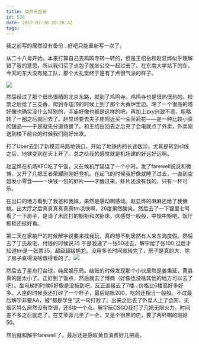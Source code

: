 ```yaml
---
title: 柒月三拾日
id: 526
date: 2017-07-30 20:28:42
tags:
---
```


我之前写的居然没有备份...好吧只能重新写一次了。

从二十八号开始。本来打算自己去鸡鸣寺转一转的，但是王绍岳和赵显烨似乎理解错了我的意思，所以我们买了点包子就坐公交一起过去了。在东南大学站下的车，今天的东大没有施工队，那个大礼堂终于是有了点很气派的样子。

![](https://eremite-1252628011.cossh.myqcloud.com/wp-content/uploads/2017/08/20170728_090031.jpg)

然后经过了那个很热很晒的北京东路，就到了鸡鸣寺。鸡鸣寺也是很热很热的。检票之后给了三支香，爬到寺庙顶的时候上到了那个大香炉里边。除了一个很高的塔好像也确实没什么特别的，寺庙好像也都是这样的吧，再加上zxy兴致不高，粗略转了一圈之后就回去了。赵显烨要去夫子庙附近买一朵茉莉花——是一种比较小资的甜品——于是就先分道扬镳了。和王绍岳回去之后充了会电就点了外卖，外卖刚送到楼下前台的时候我们刚好出发。

打了Uber去到了新模范马路地铁口，开始了地铁内的长途跋涉。尤其是转到s1线之后，地铁变到在天上开了。总之给我的感觉就是机场建的好远好远啊。

赵显烨在机场KFC吃了午饭，又在候机厅延误了一个小时。发了farewell说说和微博，又开了几把王者荣耀刚刚好登机。在起飞的时候我好像就睡了过去，一直到空姐发小零食——一块钱一包的虾片——才醒过来。虾片还没有我的，只有一杯可乐。

在出口的地方看到了我爸和我妹，果然是感动啊感动。赵显烨的麻麻还给了我俩桃。出大厅之后真真真真真真tm凉快啊，26度果然酸爽。然后去了一下锦里七号看了一下房子，是请了木匠打的橱柜和次卧床，床感觉一般般，中规中矩吧，饭厅橱柜还挺好看。

第二天在家躺尸的时候解宇说要来找我玩，真的想不到居然有人来东海度假。然后去了丁氏故宅，付钱的时候说35 于是我递了一张50过去，解宇给了张100 过后才知道tm是一张票35，超级超级尴尬。没用多长时间就转完了，房子是真的大，除了房子真得没啥值得看的了。![](https://eremite-1252628011.cossh.myqcloud.com/wp-content/uploads/2017/08/2017-07-30-12.57.29-1-01.jpeg)

然后去了星舟打台球，纯属娱乐局。结账的时候发现那个小伙居然是姜秉延，黄县真的是太小了。正好到了饭点，然后就去了博商（好像也没啥其他的地方可以去了吧）。坐电梯的时候6好像是没按到吧，反正直接去了7楼...价格比6楼高好多好多。入座的时候我还打碎了一个杯子，最后结账200，吃的还相当一般般。不过最后解宇非要AA，被“都是学生”这一句打败了。出来之后去了外星人上了会网，无烟区特么居然没有空调，还6块一个点。解宇玩CSGO我打了几把无限火力。时间差不多之后就走了，在艾茉菲儿坐了一会，又是个很黑的店，要了两杯喝的刚好50。

然后就和解宇farewell了。最后还是感叹黄县消费好几把高。